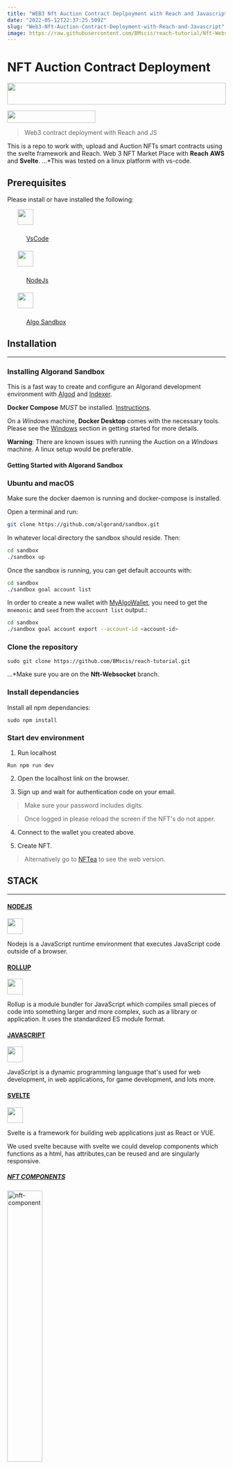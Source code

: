```yaml
---
title: "WEB3 Nft Auction Contract Deplpoyment with Reach and Javascript"
date: "2022-05-12T22:37:25.509Z"
slug: "Web3-Nft-Auction-Contract-Deployment-with-Reach-and-Javascript"
image: https://raw.githubusercontent.com/BMscis/reach-tutorial/Nft-Websocket/src/nftea-assets/assets/article/cover-hashnode.png
---
```

# NFT Auction Contract Deployment

<p align="left">
<a href="https://github.com/BMscis/reach-tutorial/" target="_blank" rel="noreferrer">
<img src="https://raw.githubusercontent.com/BMscis/reach-tutorial/Nft-Websocket/src/nftea-assets/assets/article/js-reach-algo-eth.svg" width="100%" height="50px" style="width:100%;height:50px; alt="logo" /></a>
</p>

<p>
<a href="https://www.twitter.com/BMscis" target="_blank" rel="noreferrer">
<img width="203px" height="28px"
src="https://img.shields.io/twitter/follow/BMscis?logo=twitter&style=for-the-badge&color=0891b2&labelColor=1c1917" style="width:203px;height:28px;"/></a>
</p>

> Web3 contract deployment with Reach and JS



This is a repo to work with, upload and Auction NFTs smart contracts using the svelte framework and Reach.
Web 3 NFT Market Place with **Reach** **AWS** and **Svelte**.
...*This was tested on a linux platform with vs-code.

## Prerequisites
Please install or have installed the following:
<ul style="list-style:none;">
    <li >
    <a href="https://code.visualstudio.com/download" target="_blank" rel="noreferrer"><img style="width:36px;height:36px;margin-right:20px;"
    width="36px" height="36px" src="https://raw.githubusercontent.com/BMscis/reach-tutorial/Nft-Websocket/src/nftea-assets/assets/article/vscode.svg" 
    /><p style="margin:20px">VsCode</p></a>
    </li>
    <li>
    <a href="https://nodejs.org/en/download/" target="_blank" rel="noreferrer"><img style="width:36px;height:36px;margin-right:20px;"
    width="36px" height="36px" src="https://raw.githubusercontent.com/BMscis/reach-tutorial/Nft-Websocket/src/nftea-assets/assets/article/nodejs-icon.svg" 
    /><p style="margin:20px">NodeJs</p></a>
    </li>
    <li>
    <a href="https://github.com/algorand/sandbox" target="_blank" rel="noreferrer"><img style="width:36px;height:36px;margin-right:20px;"
    width="36px" height="36px" src="https://raw.githubusercontent.com/BMscis/reach-tutorial/Nft-Websocket/src/nftea-assets/assets/article/algo-icon.svg" 
    /><p style="margin:20px">Algo Sandbox</p></a>
    </li>
</ul>

## Installation
___

### Installing Algorand Sandbox

This is a fast way to create and configure an Algorand development environment with [Algod](https://github.com/algorand/go-algorand) and [Indexer](https://github.com/algorand/indexer).


**Docker Compose** _MUST_ be installed. [Instructions](https://docs.docker.com/compose/install/).

On a _Windows_ machine, **Docker Desktop** comes with the necessary tools. Please see the [Windows](#windows) section in getting started for more details.

**Warning**: There are known issues with running the Auction on a _Windows_ machine. A linux setup would be preferable.

#### Getting Started with Algorand Sandbox

### Ubuntu and macOS

Make sure the docker daemon is running and docker-compose is installed.

Open a terminal and run:

```bash
git clone https://github.com/algorand/sandbox.git
```

In whatever local directory the sandbox should reside. Then:

```bash
cd sandbox
./sandbox up
```

Once the sandbox is running, you can get default accounts with:

```bash
cd sandbox
./sandbox goal account list
```

In order to create a new wallet with [MyAlgoWallet](https://wallet.myalgo.com/), you need to get the `mnemonic` and `seed` from the `account list` output.:


```bash
cd sandbox
./sandbox goal account export --account-id <account-id> 
```

### Clone the repository

```shell
sudo git clone https://github.com/BMscis/reach-tutorial.git
```
...*Make sure you are on the **Nft-Websocket** branch.


### Install dependancies
Install all npm dependancies:


```shell
sudo npm install
````

### Start dev environment
1. Run localhost


```shell
Run npm run dev
```


2. Open the localhost link on the browser.

3. Sign up and wait for authentication code on your email.

> Make sure your password includes digits.

> Once logged in please reload the screen if the NFT's do not apper.

4. Connect to the wallet you created above.

6. Create NFT.

> Alternatively go to [NFTea](https://bmscis.github.io/reach-tutorial/) to see the web version.

## STACK
___
<p>
    <a href="https://nodejs.org/en/" target="_blank" rel="noreferrer"><span><h4>NODEJS</h4></span><span>
    <img style="width:36px;height:36px;margin-right:20px;" width="36px" height="36px"
    src="https://raw.githubusercontent.com/BMscis/reach-tutorial/Nft-Websocket/src/nftea-assets/assets/article/nodejs-icon.svg" 
    />
    </span></a>
</p>
Nodejs is a JavaScript runtime environment that executes JavaScript code outside of a browser.

<p>
    <a href="https://www.npmjs.com/package/rollup" target="_blank" rel="noreferrer"><span><h4>ROLLUP</h4></span><span>
    <img style="width:36px;height:36px;margin-right:20px;" width="36px" height="36px" width="36px" height="36px"
    src="https://raw.githubusercontent.com/BMscis/reach-tutorial/Nft-Websocket/src/nftea-assets/assets/article/rollup-icon.png" 
    />
    </span></a>
</p>
Rollup is a module bundler for JavaScript which compiles small pieces of code into something larger and more complex, such as a library or application. It uses the standardized ES module format.

<p>
    <a href="https://www.javascript.com/" target="_blank" rel="noreferrer"><span><h4>JAVASCRIPT</h4></span><span>
    <img style="width:36px;height:36px;margin-right:20px;" width="36px" height="36px"
    src="https://raw.githubusercontent.com/BMscis/reach-tutorial/Nft-Websocket/src/nftea-assets/assets/article/js-logo.svg" 
    />
    </span></a>
</p>
JavaScript is a dynamic programming language that's used for web development, in web applications, for game development, and lots more.

<p>
    <a href="https://svelte.dev/" target="_blank" rel="noreferrer"><span><h4>SVELTE</h4></span><span>
    <img style="width:36px;height:36px;margin-right:20px;"
    src="https://raw.githubusercontent.com/BMscis/reach-tutorial/Nft-Websocket/src/nftea-assets/assets/article/svelte-icon.svg" 
    />
    </span></a>
</p>
Svelte is a framework for building web applications just as React or VUE.

We used svelte because with svelte we could develop components which functions as a html, has attributes,can be reused and are singularly responsive.

##### [NFT COMPONENTS](https://github.com/BMscis/reach-tutorial/blob/Nft-Algo/src/Components/)

<p align="left">
<img src="https://raw.githubusercontent.com/BMscis/reach-tutorial/Nft-Websocket/src/nftea-assets/assets/article/nftCard.gif" width="40%"  alt="nft-component" />
</p>

With this design, we were able to define one component and reuse it for all possible nfts.
In this sense, the application is a Single Page Application. Meaning the page is separated into components that reload individually and don't require a full page reload.

##### SVELTE STORES

<p align="left">
<img src="https://raw.githubusercontent.com/BMscis/reach-tutorial/Nft-Websocket/src/nftea-assets/assets/article/storesDemo.gif" width="40%"  alt="svelte-store" />
</p>

Svelte also allows writables called stores that can be used to share data between components and can be used to trigger a signle component update when the store value changes.

Watch as the wallet value changes once we connect to the wallet.

### AUTHENTICATION AND STORAGE

<p align="left">
<img src="https://raw.githubusercontent.com/BMscis/reach-tutorial/Nft-Websocket/src/nftea-assets/assets/article/userSignUp.gif" width="60%"  alt="sign-up" />
</p>

Storage and authentication are handled by AWS Amplify.
NFTea uses [Amplify](https://aws.amazon.com/amplify/) to for backend queries.

NFTea uses [Amazon s3](https://aws.amazon.com/s3/) to store images.

NFTea uses [Amazon Authenticate](https://docs.amplify.aws/lib/auth/getting-started/q/platform/js/) to authenticate users.

<p>
    <a href="https://reach.sh/us/faq/" target="_blank" rel="noreferrer"><span><h3>REACH</h3></span><span>
    <img style="width:36px;height:36px;margin-right:20px;"
    src="https://raw.githubusercontent.com/BMscis/reach-tutorial/Nft-Websocket/src/nftea-assets/assets/article/reach-icon.svg" 
    />
    </span></a>
</p>

Reach is a blockchain development program that allows us to create and manage smart contracts on the blockchain.

Reach compiles to a javascript module that can be imported into the project just like any other javascript module.

1. Reach smart contract code is written in a javascript like syntax and can be easily tested.

2. Reach allows the programmer to write single code in .sh and it will compile it to mjs. 

3. Reach handles the backend deployment of the contract and therefore it can be used simultaneously with multiple blockchains.


### CONNECT WALLET OPTION
<p align="left">
<img src="https://raw.githubusercontent.com/BMscis/reach-tutorial/Nft-Websocket/src/nftea-assets/assets/article/connectToAlgo.gif" width="60%"  alt="connect-algo" />
</p>

### UPLOAD NFT WITH ALGORAND
<p align="left">
<img src="https://raw.githubusercontent.com/BMscis/reach-tutorial/Nft-Websocket/src/nftea-assets/assets/article/websocketReloadALGO.gif" width="60%"  alt="connect-algo" />
</p>

### UPLOAD NFT WITH ETHERIUM
<img src="https://raw.githubusercontent.com/BMscis/reach-tutorial/Nft-Websocket/src/nftea-assets/assets/article/websocketReloadETH.gif" width="60%"  alt="connect-algo" />
</p>